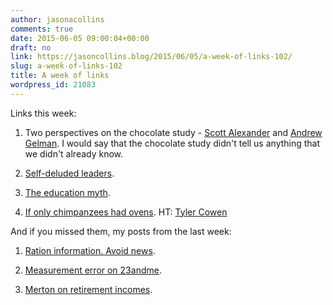```yaml
---
author: jasonacollins
comments: true
date: 2015-06-05 09:00:04+00:00
draft: no
link: https://jasoncollins.blog/2015/06/05/a-week-of-links-102/
slug: a-week-of-links-102
title: A week of links
wordpress_id: 21083
---
```


Links this week:






	
  1. Two perspectives on the chocolate study - [Scott Alexander](http://slatestarcodex.com/2015/05/30/that-chocolate-study/) and [Andrew Gelman](http://andrewgelman.com/2015/05/29/i-fooled-millions-into-thinking-chocolate-helps-weight-loss-heres-how/). I would say that the chocolate study didn't tell us anything that we didn't already know.

	
  2. [Self-deluded leaders](http://stumblingandmumbling.typepad.com/stumbling_and_mumbling/2015/06/surviving-self-deluded-leaders.html).

	
  3. [The education myth](http://marginalrevolution.com/marginalrevolution/2015/06/the-education-myth.html).

	
  4. [If only chimpanzees had ovens](http://www.nytimes.com/2015/06/03/us/chimpanzees-can-cook-a-mean-potato-research-says.html). HT: [Tyler Cowen](https://twitter.com/tylercowen)




And if you missed them, my posts from the last week:






	
  1. [Ration information. Avoid news](https://jasoncollins.blog/2015/06/01/ration-information-and-avoid-news/).

	
  2. [Measurement error on 23andme](https://jasoncollins.blog/2015/06/02/measurement-error-in-23andme/).

	
  3. [Merton on retirement incomes](https://jasoncollins.blog/2015/06/04/merton-on-retirement-incomes/).


